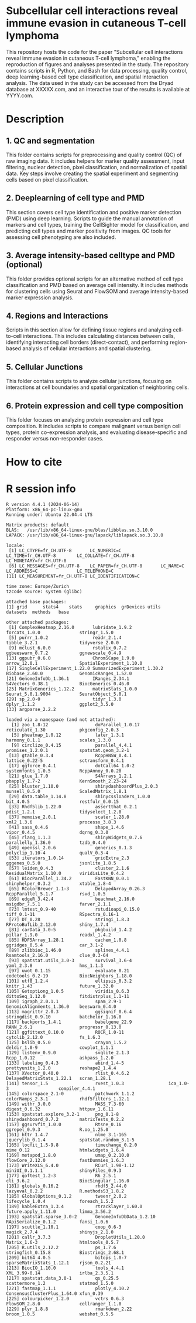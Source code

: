 # Subcellular cell interactions reveal immune evasion in cutaneous T-cell lymphoma

This repository hosts the code for the paper "Subcellular cell interactions reveal immune evasion in cutaneous T-cell lymphoma," enabling the reproduction of figures and analyses presented in the study. The repository contains scripts in R, Python, and Bash for data processing, quality control, deep learning-based cell type classification, and spatial interaction analysis. The data used in the study can be accessed from the Dryad database at XXXXX.com, and an interactive tour of the results is available at YYYY.com.

# Description

## 1. QC and segmentation
This folder contains scripts for preprocessing and quality control (QC) of raw imaging data. It includes helpers for marker quality assessment, input filtering, nuclear detection, pixel classification, and normalization of spatial data. Key steps involve creating the spatial experiment and segmenting cells based on pixel classification.

## 2. Deeplearning of cell type and PMD
This section covers cell type identification and positive marker detection (PMD) using deep learning. Scripts to guide the manual annotation of markers and cell types, training the CellSighter model for classification, and predicting cell types and marker positivity from images. QC tools for assessing cell phenotyping are also included.

## 3. Average intensity-based celltype and PMD (optional)
This folder provides optional scripts for an alternative method of cell type classification and PMD based on average cell intensity. It includes methods for clustering cells using Seurat and FlowSOM and average intensity-based marker expression analysis.

## 4. Regions and Interactions
Scripts in this section allow for defining tissue regions and analyzing cell-to-cell interactions. This includes calculating distances between cells, identifying interacting cell borders (direct-contact), and performing region-based analysis of cellular interactions and spatial clustering.

## 5. Cellular Junctions
This folder contains scripts to analyze cellular junctions, focusing on interactions at cell boundaries and spatial organization of neighboring cells.

## 6. Protein expression and cell type composition
This folder focuses on analyzing protein expression and cell type composition. It includes scripts to compare malignant versus benign cell types, protein co-expression analysis, and evaluating disease-specific and responder versus non-responder cases.

# How to cite

# R session info
```
R version 4.4.1 (2024-06-14)
Platform: x86_64-pc-linux-gnu
Running under: Ubuntu 22.04.4 LTS

Matrix products: default
BLAS:   /usr/lib/x86_64-linux-gnu/blas/libblas.so.3.10.0 
LAPACK: /usr/lib/x86_64-linux-gnu/lapack/liblapack.so.3.10.0

locale:
 [1] LC_CTYPE=fr_CH.UTF-8       LC_NUMERIC=C               LC_TIME=fr_CH.UTF-8        LC_COLLATE=fr_CH.UTF-8     LC_MONETARY=fr_CH.UTF-8   
 [6] LC_MESSAGES=fr_CH.UTF-8    LC_PAPER=fr_CH.UTF-8       LC_NAME=C                  LC_ADDRESS=C               LC_TELEPHONE=C            
[11] LC_MEASUREMENT=fr_CH.UTF-8 LC_IDENTIFICATION=C       

time zone: Europe/Zurich
tzcode source: system (glibc)

attached base packages:
[1] grid      stats4    stats     graphics  grDevices utils     datasets  methods   base     

other attached packages:
 [1] ComplexHeatmap_2.16.0       lubridate_1.9.2             forcats_1.0.0               stringr_1.5.0              
 [5] purrr_1.0.2                 readr_2.1.4                 tibble_3.2.1                tidyverse_2.0.0            
 [9] mclust_6.0.0                rstatix_0.7.2               ggbeeswarm_0.7.2            ggnewscale_0.4.9           
[13] ggpubr_0.6.0                ChromSCape_1.9.0            arrow_12.0.1                SpatialExperiment_1.10.0   
[17] SingleCellExperiment_1.22.0 SummarizedExperiment_1.30.2 Biobase_2.60.0              GenomicRanges_1.52.0       
[21] GenomeInfoDb_1.36.1         IRanges_2.34.1              S4Vectors_0.38.1            BiocGenerics_0.46.0        
[25] MatrixGenerics_1.12.2       matrixStats_1.0.0           Seurat_5.0.1.9004           SeuratObject_5.0.1         
[29] sp_2.0-0                    tidyr_1.3.0                 dplyr_1.1.2                 ggplot2_3.5.0              
[33] argparse_2.2.2             

loaded via a namespace (and not attached):
  [1] zoo_1.8-12                  doParallel_1.0.17           reticulate_1.30             pkgconfig_2.0.3            
  [5] pheatmap_1.0.12             later_1.3.1                 harmony_0.1.1               scales_1.3.0               
  [9] circlize_0.4.15             parallel_4.4.1              promises_1.2.0.1            spatstat.geom_3.2-1        
 [13] gtable_0.3.4                RcppHNSW_0.4.1              lattice_0.22-5              sctransform_0.4.1          
 [17] ggforce_0.4.1               dotCall64_1.0-2             systemfonts_1.0.5           RcppAnnoy_0.0.20           
 [21] glue_1.7.0                  S4Arrays_1.2.1              pbapply_1.7-2               KernSmooth_2.23-24         
 [25] bluster_1.10.0              shinydashboardPlus_2.0.3    munsell_0.5.0               ScaledMatrix_1.8.1         
 [29] data.table_1.14.8           shinycssloaders_1.0.0       bit_4.0.5                   restfulr_0.0.15            
 [33] Rhdf5lib_1.22.0             assertthat_0.2.1            pdist_1.2.1                 tidyselect_1.2.0           
 [37] memoise_2.0.1               scater_1.28.0               xml2_1.3.6                  processx_3.8.3             
 [41] sass_0.4.6                  shape_1.4.6                 vipor_0.4.5                 dqrng_0.3.0                
 [45] rlang_1.1.3                 shinyWidgets_0.7.6          parallelly_1.36.0           tzdb_0.4.0                 
 [49] openssl_2.0.6               generics_0.1.3              polyclip_1.10-4             qualV_0.3-4                
 [53] iterators_1.0.14            gridExtra_2.3               gggenes_0.5.0               jsonlite_1.8.5             
 [57] leiden_0.4.3                cluster_2.1.6               ResidualMatrix_1.10.0       viridisLite_0.4.2          
 [61] BiocParallel_1.34.2         FastKNN_0.0.1               shinyhelper_0.3.2           xtable_1.8-4               
 [65] RColorBrewer_1.1-3          DelayedArray_0.26.3         RcppParallel_5.1.7          rsvd_1.0.5                 
 [69] edgeR_3.42.4                beachmat_2.16.0             msigdbr_7.5.1               farver_2.1.1               
 [73] lmtest_0.9-40               rstudioapi_0.15.0           tiff_0.1-11                 RSpectra_0.16-1            
 [77] DT_0.28                     stringi_1.8.3               RProtoBufLib_2.12.0         shiny_1.7.4                
 [81] carData_3.0-5               pkgbuild_1.4.2              pillar_1.9.0                readxl_1.4.2               
 [85] HDF5Array_1.28.1            cachem_1.0.8                ggridges_0.5.4              car_3.1-2                  
 [89] zlibbioc_1.46.0             splines_4.4.1               Rsamtools_2.16.0            clue_0.3-64                
 [93] spatstat.utils_3.0-3        survival_3.6-4              yaml_2.3.8                  hms_1.1.3                  
 [97] uwot_0.1.15                 evaluate_0.21               codetools_0.2-19            BiocNeighbors_1.18.0       
[101] utf8_1.2.4                  ellipsis_0.3.2              knitr_1.43                  future_1.32.0              
[105] GetoptLong_1.0.5            viridis_0.6.3               dittoSeq_1.12.0             fitdistrplus_1.1-11        
[109] igraph_2.0.1.1              spam_2.9-1                  GenomicAlignments_1.36.0    beeswarm_0.4.0             
[113] magrittr_2.0.3              ggsignif_0.6.4              stringdist_0.9.10           batchelor_1.16.0           
[117] backports_1.4.1             babelgene_22.9              RANN_2.6.1                  progressr_0.13.0           
[121] ggfittext_0.10.0            ROCR_1.0-11                 cytolib_2.12.0              fs_1.6.3                   
[125] bslib_0.5.0                 crayon_1.5.2                deldir_1.0-9                cowplot_1.1.1              
[129] listenv_0.9.0               svglite_2.1.3               Rcpp_1.0.12                 askpass_1.2.0              
[133] labeling_0.4.3              abind_1.4-5                 prettyunits_1.2.0           reshape2_1.4.4             
[137] XVector_0.40.0              rlist_0.4.6.2               DelayedMatrixStats_1.22.1   scran_1.28.1               
[141] tensor_1.5                  rvest_1.0.3                 ica_1.0-3                   compiler_4.4.1             
[145] colorspace_2.1-0            patchwork_1.1.2             colorRamps_2.3.1            rhdf5filters_1.12.1        
[149] withr_3.0.0                 MASS_7.3-60                 digest_0.6.32               httpuv_1.6.11              
[153] spatstat.explore_3.2-1      png_0.1-8                   shinydashboard_0.7.2        matrixTests_0.2.2          
[157] ggsurvfit_1.0.0             Rtsne_0.16                  ggrepel_0.9.3               R.oo_1.25.0                
[161] httr_1.4.7                  nlme_3.1-165                jquerylib_0.1.4             spatstat.random_3.1-5      
[165] locfit_1.5-9.8              timechange_0.2.0            mime_0.12                   htmlwidgets_1.6.4          
[169] metapod_1.8.0               umap_0.2.10.0               flowCore_2.12.0             fastDummies_1.6.3          
[173] WriteXLS_6.4.0              RCurl_1.98-1.12             miniUI_0.1.1.1              shinyFiles_0.9.3           
[177] goftest_1.2-3               R6_2.5.1                    cli_3.6.2                   BiocSingular_1.16.0        
[181] globals_0.16.2              rhdf5_2.44.0                lazyeval_0.2.2              R.methodsS3_1.8.2          
[185] GlobalOptions_0.1.2         tweenr_2.0.2                lifecycle_1.0.4             foreach_1.5.2              
[189] kableExtra_1.3.4            rtracklayer_1.60.0          future.apply_1.11.0         limma_3.56.2               
[193] spatstat.sparse_3.0-2       GenomeInfoDbData_1.2.10     RApiSerialize_0.1.2         fansi_1.0.6                
[197] scuttle_1.10.1              coop_0.6-3                  magick_2.7.4                shinyjs_2.1.0              
[201] callr_3.7.3                 DropletUtils_1.20.0         Matrix_1.6-3                htmltools_0.5.7            
[205] R.utils_2.12.2              ps_1.7.6                    stringfish_0.15.8           Biostrings_2.68.1          
[209] bit64_4.0.5                 bitops_1.0-7                sparseMatrixStats_1.12.1    rjson_0.2.21               
[213] BiocIO_1.10.0               tools_4.4.1                 XML_3.99-0.14               irlba_2.3.5.1              
[217] spatstat.data_3.0-1         qs_0.25.5                   scattermore_1.2             statmod_1.5.0              
[221] fastmap_1.1.1               plotly_4.10.2               ConsensusClusterPlus_1.64.0 xfun_0.39                  
[225] colourpicker_1.2.0          vctrs_0.6.3                 FlowSOM_2.8.0               cellranger_1.1.0           
[229] plyr_1.8.8                  rmarkdown_2.22              broom_1.0.5                 webshot_0.5.5
```
